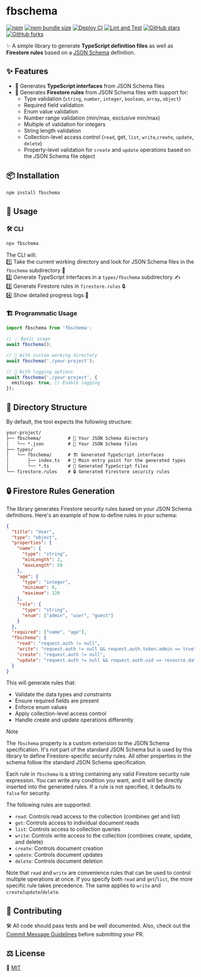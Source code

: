 # fbschema

[![npm](https://img.shields.io/npm/v/fbschema)](https://www.npmjs.com/package/fbschema)
[![npm bundle size](https://img.shields.io/bundlephobia/minzip/fbschema)](https://bundlephobia.com/result?p=fbschema)
[![Deploy CI](https://github.com/MichaelSolati/fbschema/workflows/Deploy%20CI/badge.svg)](https://github.com/MichaelSolati/fbschema/actions?query=workflow%3A%22Deploy+CI%22)
[![Lint and Test](https://github.com/MichaelSolati/fbschema/workflows/Lint%20and%20Test/badge.svg)](https://github.com/MichaelSolati/fbschema/actions?query=workflow%3A%22Lint+and+Test%22)
[![GitHub stars](https://img.shields.io/github/stars/MichaelSolati/fbschema)](https://github.com/MichaelSolati/fbschema/stargazers)
[![GitHub forks](https://img.shields.io/github/forks/MichaelSolati/fbschema)](https://github.com/MichaelSolati/fbschema/network/members)

✨ A simple library to generate **TypeScript definition files** as well as **Firestore rules** based on a [JSON Schema](https://json-schema.org/) definition.  

## ✨ Features  

- 🔹 Generates **TypeScript interfaces** from JSON Schema files  
- 🔹 Generates **Firestore rules** from JSON Schema files with support for:
  - Type validation (`string`, `number`, `integer`, `boolean`, `array`, `object`)
  - Required field validation
  - Enum value validation
  - Number range validation (min/max, exclusive min/max)
  - Multiple of validation for integers
  - String length validation
  - Collection-level access control (`read`, get, `list`, `write`,`create`, `update`, `delete`)
  - Property-level validation for `create` and `update` operations based on the JSON Schema file object

## 📦 Installation  

```bash
npm install fbschema
```

## 🚀 Usage  

### 🛠 CLI  

```bash
npx fbschema
```

The CLI will:  
1️⃣ Take the current working directory and look for JSON Schema files in the `fbschema` subdirectory 📂  
2️⃣ Generate TypeScript interfaces in a `types/fbschema` subdirectory ✍️  
3️⃣ Generate Firestore rules in `firestore.rules` 🔒  
4️⃣ Show detailed progress logs 📜  

### 🏗 Programmatic Usage  

```typescript
import fbschema from 'fbschema';

// ✅ Basic usage
await fbschema();

// 📂 With custom working directory
await fbschema('./your-project');

// 📢 With logging options
await fbschema('./your-project', {
  emitLogs: true, // Enable logging
});
```

## 📁 Directory Structure  

By default, the tool expects the following structure:  

```txt
your-project/
├── fbschema/          # 📁 Your JSON Schema directory
│   └── *.json         # 📜 Your JSON Schema files
├── types/
│   └── fbschema/      # 🏗 Generated TypeScript interfaces
│       ├── index.ts   # 📌 Main entry point for the generated types
│       └── *.ts       # 🔧 Generated TypeScript files
└── firestore.rules    # 🔒 Generated Firestore security rules
```

## 🔒 Firestore Rules Generation

The library generates Firestore security rules based on your JSON Schema definitions. Here's an example of how to define rules in your schema:

```json
{
  "title": "User",
  "type": "object",
  "properties": {
    "name": {
      "type": "string",
      "minLength": 2,
      "maxLength": 50
    },
    "age": {
      "type": "integer",
      "minimum": 0,
      "maximum": 120
    },
    "role": {
      "type": "string",
      "enum": ["admin", "user", "guest"]
    }
  },
  "required": ["name", "age"],
  "fbschema": {
    "read": "request.auth != null",
    "write": "request.auth != null && request.auth.token.admin == true",
    "create": "request.auth != null",
    "update": "request.auth != null && request.auth.uid == resource.data.userId"
  }
}
```

This will generate rules that:

- Validate the data types and constraints
- Ensure required fields are present
- Enforce enum values
- Apply collection-level access control
- Handle create and update operations differently

> [!NOTE]
> The `fbschema` property is a custom extension to the JSON Schema specification. It's not part of the standard JSON Schema but is used by this library to define Firestore-specific security rules. All other properties in the schema follow the standard JSON Schema specification.
>
> Each rule in `fbschema` is a string containing any valid Firestore security rule expression. You can write any condition you want, and it will be directly inserted into the generated rules. If a rule is not specified, it defaults to `false` for security.
>
> The following rules are supported:
>
> - `read`: Controls read access to the collection (combines get and list)
> - `get`: Controls access to individual document reads
> - `list`: Controls access to collection queries
> - `write`: Controls write access to the collection (combines create, update, and delete)
> - `create`: Controls document creation
> - `update`: Controls document updates
> - `delete`: Controls document deletion
>
> Note that `read` and `write` are convenience rules that can be used to control multiple operations at once. If you specify both `read` and `get`/`list`, the more specific rule takes precedence. The same applies to `write` and `create`/`update`/`delete`.

## 🤝 Contributing  

🛠 All code should pass tests and be well documented. Also, check out the [Commit Message Guidelines](CONTRIBUTING.md) before submitting your PR.  

## ⚖️ License  

📜 [MIT](LICENSE.md)  
